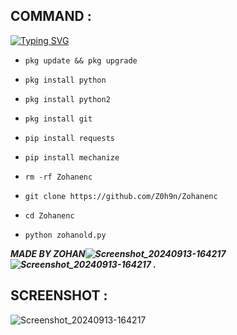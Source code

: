 ## COMMAND :

[![Typing SVG](https://readme-typing-svg.demolab.com?font=Fira+Code&pause=1000&color=FF2C10&background=31FF9400&width=435&lines=Random+Cloning+Tool+Made+By+Zohan%F0%9F%A4%9F)](https://git.io/typing-svg)

* `pkg update && pkg upgrade`

* `pkg install python`

* `pkg install python2`

* `pkg install git`

* `pip install requests`

* `pip install mechanize`

* `rm -rf Zohanenc`

* `git clone https://github.com/Z0h9n/Zohanenc`

* `cd Zohanenc`

* `python zohanold.py`


___MADE BY ZOHAN![Screenshot_20240913-164217](https://github.com/user-attachments/assets/d196d26c-514c-4dab-afd6-7587b85220fe)
![Screenshot_20240913-164217](https://github.com/user-attachments/assets/ecf03e8b-024e-4483-ab9e-24944aebf1b8)
.___</br>

## SCREENSHOT :
![Screenshot_20240913-164217](https://github.com/user-attachments/assets/fc15148e-a2b9-40fa-966e-64939edfce37)
